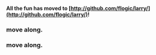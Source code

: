 #### All the fun has moved to [http://github.com/flogic/larry/](http://github.com/flogic/larry/)! ####

### move along. ###

### move along. ###
